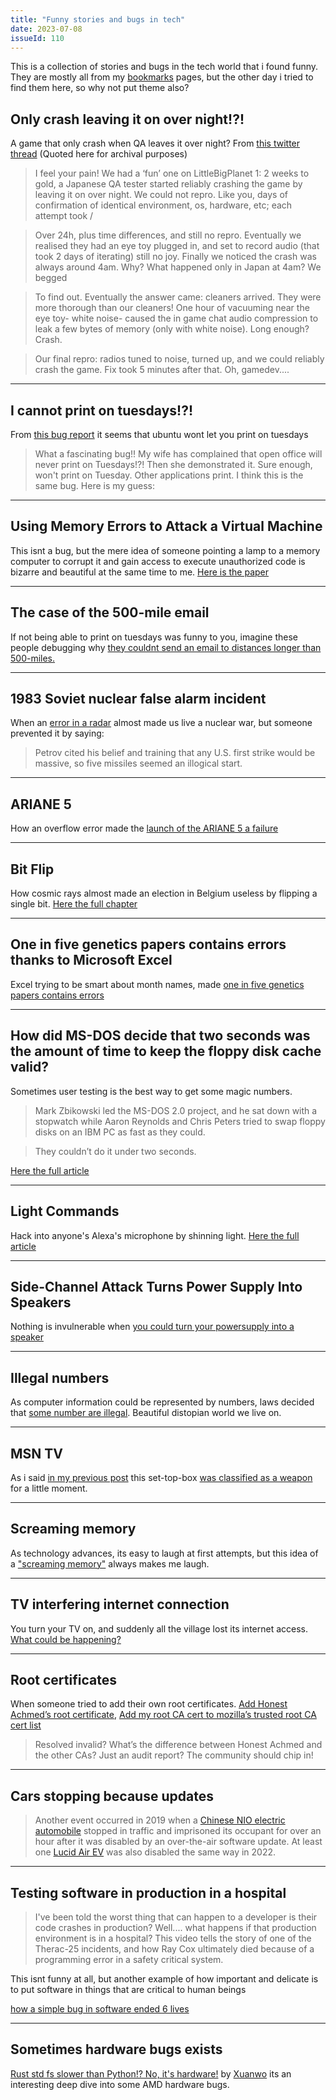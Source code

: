 ```yaml
---
title: "Funny stories and bugs in tech"
date: 2023-07-08
issueId: 110
---
```


This is a collection of stories and bugs in the tech world that i found funny. They are mostly all from my [bookmarks](/bookmarks) pages, but the other day i tried to find them here, so why not put theme also?

## Only crash leaving it on over night!?!

A game that only crash when QA leaves it over night? From [this twitter thread](https://twitter.com/mmalex/status/1066111290580582403) (Quoted here for archival purposes)

> I feel your pain! We had a ‘fun’ one on LittleBigPlanet 1: 2 weeks to gold, a Japanese QA tester started reliably crashing the game by leaving it on over night. We could not repro. Like you, days of confirmation of identical environment, os, hardware, etc; each attempt took /

> Over 24h, plus time differences, and still no repro. Eventually we realised they had an eye toy plugged in, and set to record audio (that took 2 days of iterating) still no joy. Finally we noticed the crash was always around 4am. Why? What happened only in Japan at 4am? We begged

> To find out. Eventually the answer came: cleaners arrived. They were more thorough than our cleaners! One hour of vacuuming near the eye toy- white noise- caused the in game chat audio compression to leak a few bytes of memory (only with white noise). Long enough? Crash.

> Our final repro: radios tuned to noise, turned up, and we could reliably crash the game. Fix took 5 minutes after that. Oh, gamedev....

---

## I cannot print on tuesdays!?!

From [this bug report](https://bugs.launchpad.net/ubuntu/+source/cupsys/+bug/255161/comments/28) it seems that ubuntu wont let you print on tuesdays

> What a fascinating bug!! My wife has complained that open office will never print on Tuesdays!?! Then she demonstrated it. Sure enough, won't print on Tuesday. Other applications print. I think this is the same bug. Here is my guess:

---

## Using Memory Errors to Attack a Virtual Machine
This isnt a bug, but the mere idea of someone pointing a lamp to a memory computer to corrupt it and gain access to execute unauthorized code is bizarre and beautiful at the same time to me. [Here is the paper](https://www.cs.princeton.edu/~appel/papers/memerr.pdf)

---

## The case of the 500-mile email
If not being able to print on tuesdays was funny to you, imagine these people debugging why [they couldnt send an email to distances longer than 500-miles.](https://www.ibiblio.org/harris/500milemail.html)

---

## 1983 Soviet nuclear false alarm incident
When an [error in a radar](https://en.wikipedia.org/wiki/1983_Soviet_nuclear_false_alarm_incident) almost made us live a nuclear war, but someone prevented it by saying:

> Petrov cited his belief and training that any U.S. first strike would be massive, so five missiles seemed an illogical start.

---

## ARIANE 5
How an overflow error made the [launch of the ARIANE 5 a failure](https://www-users.cse.umn.edu/~arnold/disasters/ariane5rep.html)

---

## Bit Flip
How cosmic rays almost made an election in Belgium useless by flipping a single bit. [Here the full chapter](https://radiolab.org/podcast/bit-flip)

---

## One in five genetics papers contains errors thanks to Microsoft Excel
Excel trying to be smart about month names, made [one in five genetics papers contains errors](https://www.science.org/content/article/one-five-genetics-papers-contains-errors-thanks-microsoft-excel)

---

## How did MS-DOS decide that two seconds was the amount of time to keep the floppy disk cache valid?
Sometimes user testing is the best way to get some magic numbers.

> Mark Zbikowski led the MS-DOS 2.0 project, and he sat down with a stopwatch while Aaron Reynolds and Chris Peters tried to swap floppy disks on an IBM PC as fast as they could.

> They couldn’t do it under two seconds.

[Here the full article](https://devblogs.microsoft.com/oldnewthing/20190924-00/?p=102915)

---

## Light Commands
Hack into anyone's Alexa's microphone by shinning light. [Here the full article](https://lightcommands.com/)

---

## Side-Channel Attack Turns Power Supply Into Speakers
Nothing is invulnerable when [you could turn your powersupply into a speaker](https://hackaday.com/2020/05/11/side-channel-attack-turns-power-supply-into-speakers/)

---

## Illegal numbers
As computer information could be represented by numbers, laws decided that [some number are illegal](https://en.wikipedia.org/wiki/Illegal_number#Illegal_primes). Beautiful distopian world we live on.

---

## MSN TV
As i said [in my previous post](blog/2023-03-23-devices-for-internet/) this set-top-box [was classified as a weapon](https://en.wikipedia.org/wiki/MSN_TV#WebTV_briefly_classified_as_a_weapon) for a little moment.

---

## Screaming memory
As technology advances, its easy to laugh at first attempts, but this idea of a ["screaming memory"](https://www.youtube.com/watch?v=TQCr9RV7twk&t=115s) always makes me laugh.

---

## TV interfering internet connection
You turn your TV on, and suddenly all the village lost its internet access. [What could be happening?](https://hackaday.com/2020/09/22/second-hand-television-shines-takes-down-entire-villages-internet/)

---
## Root certificates
When someone tried to add their own root certificates. [Add Honest Achmed’s root certificate](https://bugzilla.mozilla.org/show_bug.cgi?id=647959), [Add my root CA cert to mozilla’s trusted root CA cert list](https://bugzilla.mozilla.org/show_bug.cgi?id=233458)

> Resolved invalid? What’s the difference between Honest Achmed and the other CAs? Just an audit report? The community should chip in!

---
## Cars stopping because updates
> Another event occurred in 2019 when a [Chinese NIO electric automobile](https://www.theverge.com/2019/1/31/18205774/nio-ota-update-traffic-china-es8) stopped in traffic and imprisoned its occupant for over an hour after it was disabled by an over-the-air software update. At least one [Lucid Air EV](https://www.teslarati.com/lucid-air-bricked-after-failed-ota-update) was also disabled the same way in 2022.

---
## Testing software in production in a hospital
> I've been told the worst thing that can happen to a developer is their code crashes in production? Well.... what happens if that production environment is in a hospital? This video tells the story of one of the Therac-25 incidents, and how Ray Cox ultimately died because of a programming error in a safety critical system.

This isnt funny at all, but another example of how important and delicate is to put software in things that are critical to human beings

[how a simple bug in software ended 6 lives](https://www.youtube.com/watch?v=41Gv-zzICIQ)

---
## Sometimes hardware bugs exists
[Rust std fs slower than Python!? No, it's hardware!](https://xuanwo.io/2023/04-rust-std-fs-slower-than-python/) by [Xuanwo](https://xuanwo.io/) its an interesting deep dive into some AMD hardware bugs.
